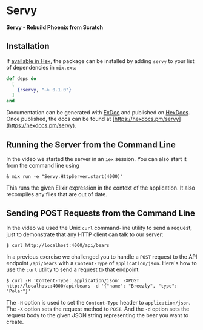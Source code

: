 # Servy

**Servy - Rebuild Phoenix from Scratch**

## Installation

If [available in Hex](https://hex.pm/docs/publish), the package can be installed
by adding `servy` to your list of dependencies in `mix.exs`:

```elixir
def deps do
  [
    {:servy, "~> 0.1.0"}
  ]
end
```

Documentation can be generated with [ExDoc](https://github.com/elixir-lang/ex_doc)
and published on [HexDocs](https://hexdocs.pm). Once published, the docs can
be found at [https://hexdocs.pm/servy](https://hexdocs.pm/servy).

## Running the Server from the Command Line

In the video we started the server in an `iex` session. You can also start it from the command line using

```shell
& mix run -e "Servy.HttpServer.start(4000)"
```

This runs the given Elixir expression in the context of the application. It also recompiles any files that are out of date.

## Sending POST Requests from the Command Line

In the video we used the Unix `curl` command-line utility to send a request, just to demonstrate that any HTTP client can talk to our server:

```shell
$ curl http://localhost:4000/api/bears
```

In a previous exercise we challenged you to handle a `POST` request to the API endpoint `/api/bears` with a `Content-Type` of `application/json`. Here's how to use the `curl` utility to send a request to that endpoint:

```shell
$ curl -H 'Content-Type: application/json' -XPOST http://localhost:4000/api/bears -d '{"name": "Breezly", "type": "Polar"}'
```

The `-H` option is used to set the `Content-Type` header to `application/json`. The `-X` option sets the request method to `POST`. And the `-d` option sets the request body to the given JSON string representing the bear you want to create.
